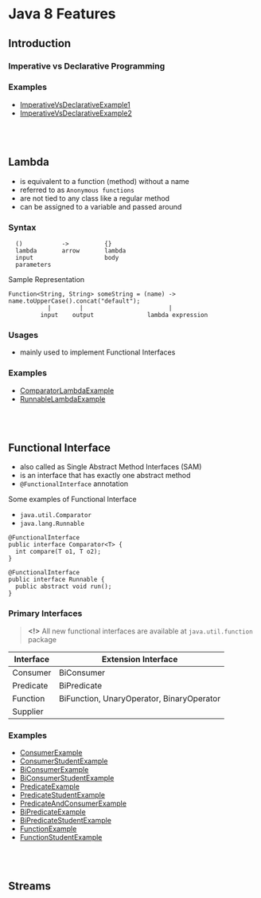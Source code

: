 Java 8 Features
====================

## Introduction
### Imperative vs Declarative Programming

### Examples
* [ImperativeVsDeclarativeExample1](src/main/java/org/example/java/ImperativeVsDeclarativeExample1.java)
* [ImperativeVsDeclarativeExample2](src/main/java/org/example/java/ImperativeVsDeclarativeExample2.java)

<br><br>


## Lambda
  - is equivalent to a function (method) without a name
  - referred to as `Anonymous functions`
  - are not tied to any class like a regular method
  - can be assigned to a variable and passed around

### Syntax
```
  ()           ->          {}
  lambda       arrow       lambda
  input                    body
  parameters
```
Sample Representation
```
Function<String, String> someString = (name) -> name.toUpperCase().concat("default");
           |        |                        |
         input    output               lambda expression
```

### Usages
  - mainly used to implement Functional Interfaces

### Examples
* [ComparatorLambdaExample](src/main/java/org/example/java/lambda/ComparatorLambdaExample.java)
* [RunnableLambdaExample](src/main/java/org/example/java/lambda/RunnableLambdaExample.java)

<br><br>


## Functional Interface
  * also called as Single Abstract Method Interfaces (SAM)
  * is an interface that has exactly one abstract method
  * `@FunctionalInterface` annotation

Some examples of Functional Interface
  * `java.util.Comparator`
  * `java.lang.Runnable`
```
@FunctionalInterface
public interface Comparator<T> {
  int compare(T o1, T o2);
}

@FunctionalInterface
public interface Runnable {
  public abstract void run();
}
```

### Primary Interfaces

> **<!>** All new functional interfaces are available at `java.util.function` package

| Interface      | Extension Interface
|----------------|---------------------
| Consumer       | BiConsumer
| Predicate      | BiPredicate
| Function       | BiFunction, UnaryOperator, BinaryOperator
| Supplier       |

### Examples
* [ConsumerExample](src/main/java/org/example/java/functionalinterface/ConsumerExample.java)
* [ConsumerStudentExample](src/main/java/org/example/java/functionalinterface/ConsumerStudentExample.java)
* [BiConsumerExample](src/main/java/org/example/java/functionalinterface/BiConsumerExample.java)
* [BiConsumerStudentExample](src/main/java/org/example/java/functionalinterface/BiConsumerStudentExample.java)
* [PredicateExample](src/main/java/org/example/java/functionalinterface/PredicateExample.java)
* [PredicateStudentExample](src/main/java/org/example/java/functionalinterface/PredicateStudentExample.java)
* [PredicateAndConsumerExample](src/main/java/org/example/java/functionalinterface/PredicateAndConsumerExample.java)
* [BiPredicateExample](src/main/java/org/example/java/functionalinterface/BiPredicateExample.java)
* [BiPredicateStudentExample](src/main/java/org/example/java/functionalinterface/BiPredicateStudentExample.java)
* [FunctionExample](src/main/java/org/example/java/functionalinterface/FunctionExample.java)
* [FunctionStudentExample](src/main/java/org/example/java/functionalinterface/FunctionStudentExample.java)

<br><br>


## Streams

